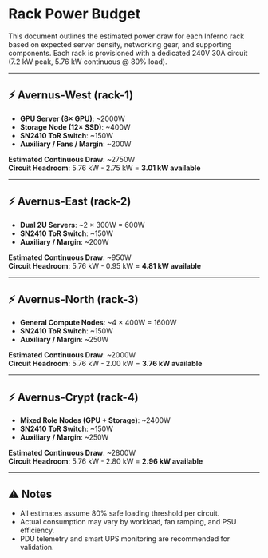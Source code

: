 

# Rack Power Budget

This document outlines the estimated power draw for each Inferno rack based on expected server density, networking gear, and supporting components. Each rack is provisioned with a dedicated 240V 30A circuit (7.2 kW peak, 5.76 kW continuous @ 80% load).

---

## ⚡ Avernus-West (rack-1)

- **GPU Server (8× GPU)**: ~2000W
- **Storage Node (12× SSD)**: ~400W
- **SN2410 ToR Switch**: ~150W
- **Auxiliary / Fans / Margin**: ~200W

**Estimated Continuous Draw**: ~2750W  
**Circuit Headroom**: 5.76 kW - 2.75 kW = **3.01 kW available**

---

## ⚡ Avernus-East (rack-2)

- **Dual 2U Servers**: ~2 × 300W = 600W
- **SN2410 ToR Switch**: ~150W
- **Auxiliary / Margin**: ~200W

**Estimated Continuous Draw**: ~950W  
**Circuit Headroom**: 5.76 kW - 0.95 kW = **4.81 kW available**

---

## ⚡ Avernus-North (rack-3)

- **General Compute Nodes**: ~4 × 400W = 1600W
- **SN2410 ToR Switch**: ~150W
- **Auxiliary / Margin**: ~250W

**Estimated Continuous Draw**: ~2000W  
**Circuit Headroom**: 5.76 kW - 2.00 kW = **3.76 kW available**

---

## ⚡ Avernus-Crypt (rack-4)

- **Mixed Role Nodes (GPU + Storage)**: ~2400W
- **SN2410 ToR Switch**: ~150W
- **Auxiliary / Margin**: ~250W

**Estimated Continuous Draw**: ~2800W  
**Circuit Headroom**: 5.76 kW - 2.80 kW = **2.96 kW available**

---

## ⚠️ Notes

- All estimates assume 80% safe loading threshold per circuit.
- Actual consumption may vary by workload, fan ramping, and PSU efficiency.
- PDU telemetry and smart UPS monitoring are recommended for validation.